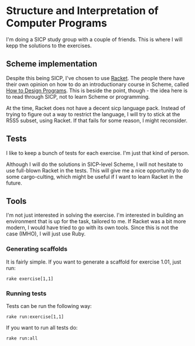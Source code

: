# Structure and Interpretation of Computer Programs

I'm doing a SICP study group with a couple of friends. This is where I will kepp the solutions to the exercises.

## Scheme implementation

Despite this being SICP, I've chosen to use [Racket](http://racket-lang.org/).  The people there have their own opinion on how to do an introductionary course in Scheme, called [How to Design Programs](http://www.htdp.org/). This is beside the point, though - the idea here is to read through SICP, not to learn Scheme or programming.

At the time, Racket does not have a decent sicp language pack. Instead of trying to figure out a way to restrict the language, I will try to stick at the R5S5 subset, using Racket. If that fails for some reason, I might reconsider.

## Tests

I like to keep a bunch of tests for each exercise. I'm just that kind of person.

Although I will do the solutions in SICP-level Scheme, I will not hesitate to use full-blown Racket in the tests. This will give me a nice opportunity to do some cargo-culting, which might be useful if I want to learn Racket in the future.

## Tools

I'm not just interested in solving the exercise. I'm interested in building an environment that is up for the task, tailored to me. If Racket was a bit more modern, I would have tried to go with its own tools. Since this is not the case (IMHO), I will just use Ruby.

### Generating scaffolds

It is fairly simple. If you want to generate a scaffold for exercise 1.01, just run:

    rake exercise[1,1]

### Running tests

Tests can be run the following way:

    rake run:exercise[1,1]

If you want to run all tests do:

    rake run:all
